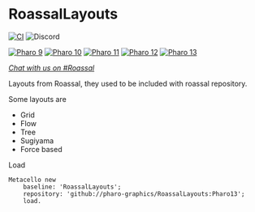 # RoassalLayouts


[![CI](https://github.com/pharo-graphics/RoassalLayouts/actions/workflows/runTests.yml/badge.svg)](https://github.com/pharo-graphics/RoassalLayouts/actions/workflows/runTests.yml)
![Discord](https://img.shields.io/discord/223421264751099906)

[![Pharo 9](https://img.shields.io/badge/Pharo-9.0-%23aac9ff.svg)](https://pharo.org/download)
[![Pharo 10](https://img.shields.io/badge/Pharo-10-%23aac9ff.svg)](https://pharo.org/download)
[![Pharo 11](https://img.shields.io/badge/Pharo-11-%23aac9ff.svg)](https://pharo.org/download)
[![Pharo 12](https://img.shields.io/badge/Pharo-12-%23aac9ff.svg)](https://pharo.org/download)
[![Pharo 13](https://img.shields.io/badge/Pharo-13-%23aac9ff.svg)](https://pharo.org/download)

[*Chat with us on #Roassal*](https://discord.gg/QewZMZa)

Layouts from Roassal, they used to be included with roassal repository.

Some layouts are
- Grid
- Flow
- Tree
- Sugiyama
- Force based
  
Load
```st
Metacello new
    baseline: 'RoassalLayouts';
    repository: 'github://pharo-graphics/RoassalLayouts:Pharo13';
    load.
```
